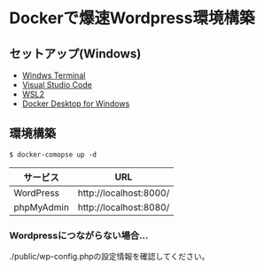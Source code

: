 # Dockerで爆速Wordpress環境構築

## セットアップ(Windows)
* [Windws Terminal](https://www.microsoft.com/ja-jp/p/windows-terminal/9n0dx20hk701?activetab=pivot:overviewtab)
* [Visual Studio Code](https://azure.microsoft.com/ja-jp/products/visual-studio-code/)
* [WSL2](https://docs.microsoft.com/ja-jp/windows/wsl/install)
* [Docker Desktop for Windows](https://docs.docker.com/desktop/windows/install/)


## 環境構築
```
$ docker-comopse up -d
```

|サービス|URL|
|-|-|
|WordPress|http://localhost:8000/|
|phpMyAdmin|http://localhost:8080/|

### Wordpressにつながらない場合...
./public/wp-config.phpの設定情報を確認してください。